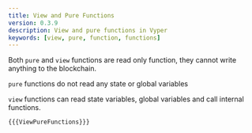 ```yaml
---
title: View and Pure Functions
version: 0.3.9
description: View and pure functions in Vyper
keywords: [view, pure, function, functions]
---
```


Both `pure` and `view` functions are read only function, they cannot write anything to the blockchain.

`pure` functions do not read any state or global variables

`view` functions can read state variables, global variables and call internal functions.

```vyper
{{{ViewPureFunctions}}}
```
